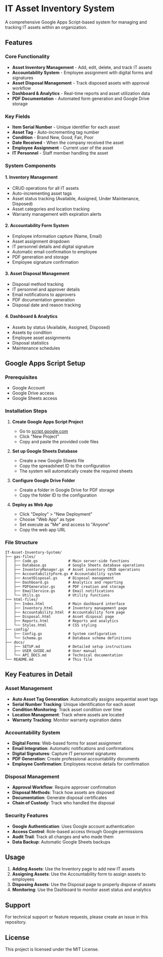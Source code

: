 # IT Asset Inventory System

A comprehensive Google Apps Script-based system for managing and tracking IT assets within an organization.

## Features

### Core Functionality
- **Asset Inventory Management** - Add, edit, delete, and track IT assets
- **Accountability System** - Employee assignment with digital forms and signatures
- **Asset Disposal Management** - Track disposed assets with approval workflow
- **Dashboard & Analytics** - Real-time reports and asset utilization data
- **PDF Documentation** - Automated form generation and Google Drive storage

### Key Fields
- **Item Serial Number** - Unique identifier for each asset
- **Asset Tag** - Auto-incrementing tag number
- **Condition** - Brand New, Good, Fair, Poor
- **Date Received** - When the company received the asset
- **Employee Assignment** - Current user of the asset
- **IT Personnel** - Staff member handling the asset

### System Components

#### 1. Inventory Management
- CRUD operations for all IT assets
- Auto-incrementing asset tags
- Asset status tracking (Available, Assigned, Under Maintenance, Disposed)
- Asset categories and location tracking
- Warranty management with expiration alerts

#### 2. Accountability Form System
- Employee information capture (Name, Email)
- Asset assignment dropdown
- IT personnel details and digital signature
- Automatic email confirmation to employee
- PDF generation and storage
- Employee signature confirmation

#### 3. Asset Disposal Management
- Disposal method tracking
- IT personnel and approver details
- Email notifications to approvers
- PDF documentation generation
- Disposal date and reason tracking

#### 4. Dashboard & Analytics
- Assets by status (Available, Assigned, Disposed)
- Assets by condition
- Employee asset assignments
- Disposal statistics
- Maintenance schedules

## Google Apps Script Setup

### Prerequisites
- Google Account
- Google Drive access
- Google Sheets access

### Installation Steps

1. **Create Google Apps Script Project**
   - Go to [script.google.com](https://script.google.com)
   - Click "New Project"
   - Copy and paste the provided code files

2. **Set up Google Sheets Database**
   - Create a new Google Sheets file
   - Copy the spreadsheet ID to the configuration
   - The system will automatically create the required sheets

3. **Configure Google Drive Folder**
   - Create a folder in Google Drive for PDF storage
   - Copy the folder ID to the configuration

4. **Deploy as Web App**
   - Click "Deploy" > "New Deployment"
   - Choose "Web App" as type
   - Set execute as "Me" and access to "Anyone"
   - Copy the web app URL

### File Structure

```
IT-Asset-Inventory-System/
├── gas-files/
│   ├── Code.gs              # Main server-side functions
│   ├── Database.gs          # Google Sheets database operations
│   ├── InventoryManager.gs  # Asset inventory CRUD operations
│   ├── AccountabilityForm.gs # Accountability system
│   ├── AssetDisposal.gs     # Disposal management
│   ├── Dashboard.gs         # Analytics and reporting
│   ├── PDFGenerator.gs      # PDF creation and storage
│   ├── EmailService.gs      # Email notifications
│   └── Utils.gs             # Utility functions
├── html-files/
│   ├── Index.html           # Main dashboard interface
│   ├── Inventory.html       # Inventory management page
│   ├── Accountability.html  # Accountability form page
│   ├── Disposal.html        # Asset disposal page
│   ├── Reports.html         # Reports and analytics
│   └── Styles.html          # CSS styling
├── config/
│   ├── Config.gs            # System configuration
│   └── Schema.gs            # Database schema definitions
├── docs/
│   ├── SETUP.md             # Detailed setup instructions
│   ├── USER_GUIDE.md        # User manual
│   └── API_DOCS.md          # Technical documentation
└── README.md                # This file
```

## Key Features in Detail

### Asset Management
- **Auto Asset Tag Generation**: Automatically assigns sequential asset tags
- **Serial Number Tracking**: Unique identification for each asset
- **Condition Monitoring**: Track asset condition over time
- **Location Management**: Track where assets are located
- **Warranty Tracking**: Monitor warranty expiration dates

### Accountability System
- **Digital Forms**: Web-based forms for asset assignment
- **Email Integration**: Automatic notifications and confirmations
- **Digital Signatures**: Capture IT personnel signatures
- **PDF Generation**: Create professional accountability documents
- **Employee Confirmation**: Employees receive details for confirmation

### Disposal Management
- **Approval Workflow**: Require approver confirmation
- **Disposal Methods**: Track how assets are disposed
- **Documentation**: Generate disposal certificates
- **Chain of Custody**: Track who handled the disposal

### Security Features
- **Google Authentication**: Uses Google account authentication
- **Access Control**: Role-based access through Google permissions
- **Audit Trail**: Track all changes and who made them
- **Data Backup**: Automatic Google Sheets backups

## Usage

1. **Adding Assets**: Use the Inventory page to add new IT assets
2. **Assigning Assets**: Use the Accountability form to assign assets to employees
3. **Disposing Assets**: Use the Disposal page to properly dispose of assets
4. **Monitoring**: Use the Dashboard to monitor asset status and analytics

## Support

For technical support or feature requests, please create an issue in this repository.

## License

This project is licensed under the MIT License.